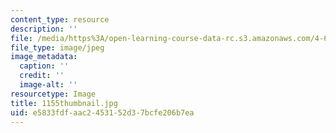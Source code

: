 ```yaml
---
content_type: resource
description: ''
file: /media/https%3A/open-learning-course-data-rc.s3.amazonaws.com/4-614-religious-architecture-and-islamic-cultures-fall-2002/e5833fdfaac2453152d37bcfe206b7ea_1155thumbnail.jpg
file_type: image/jpeg
image_metadata:
  caption: ''
  credit: ''
  image-alt: ''
resourcetype: Image
title: 1155thumbnail.jpg
uid: e5833fdf-aac2-4531-52d3-7bcfe206b7ea
---
```


